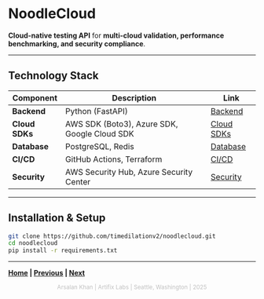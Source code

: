 # NoodleCloud

**Cloud-native testing API** for **multi-cloud validation, performance benchmarking, and security compliance**.

---

## **Technology Stack**

| Component | Description | Link |
|-----------|-------------|------|
| **Backend** | Python (FastAPI) | [Backend](docs/backend.md) |
| **Cloud SDKs** | AWS SDK (Boto3), Azure SDK, Google Cloud SDK | [Cloud SDKs](docs/cloud_sdks.md) |
| **Database** | PostgreSQL, Redis | [Database](docs/database.md) |
| **CI/CD** | GitHub Actions, Terraform | [CI/CD](docs/cicd.md) |
| **Security** | AWS Security Hub, Azure Security Center | [Security](docs/security.md) |

---

## **Installation & Setup**

```bash
git clone https://github.com/timedilationv2/noodlecloud.git
cd noodlecloud
pip install -r requirements.txt
```

---

**[Home](README.md) | [Previous](docs/architecture.md) | [Next](docs/setup.md)**  

<div align="center">
    <sub><span style="color:silver;">Arsalan Khan | Artifix Labs | Seattle, Washington | 2025</span></sub>
</div>

